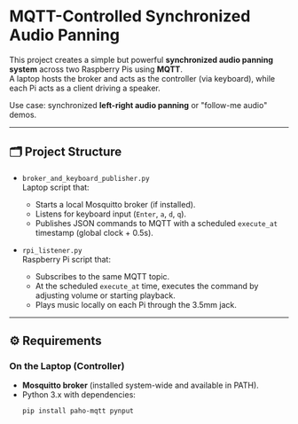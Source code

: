 # MQTT-Controlled Synchronized Audio Panning

This project creates a simple but powerful **synchronized audio panning system** across two Raspberry Pis using **MQTT**.  
A laptop hosts the broker and acts as the controller (via keyboard), while each Pi acts as a client driving a speaker.  

Use case: synchronized **left-right audio panning** or "follow-me audio" demos.

---

## 🗂 Project Structure

- `broker_and_keyboard_publisher.py`  
  Laptop script that:
  - Starts a local Mosquitto broker (if installed).
  - Listens for keyboard input (`Enter`, `a`, `d`, `q`).
  - Publishes JSON commands to MQTT with a scheduled `execute_at` timestamp (global clock + 0.5s).

- `rpi_listener.py`  
  Raspberry Pi script that:
  - Subscribes to the same MQTT topic.
  - At the scheduled `execute_at` time, executes the command by adjusting volume or starting playback.
  - Plays music locally on each Pi through the 3.5mm jack.

---

## ⚙️ Requirements

### On the Laptop (Controller)
- **Mosquitto broker** (installed system-wide and available in PATH).
- Python 3.x with dependencies:
  ```bash
  pip install paho-mqtt pynput
